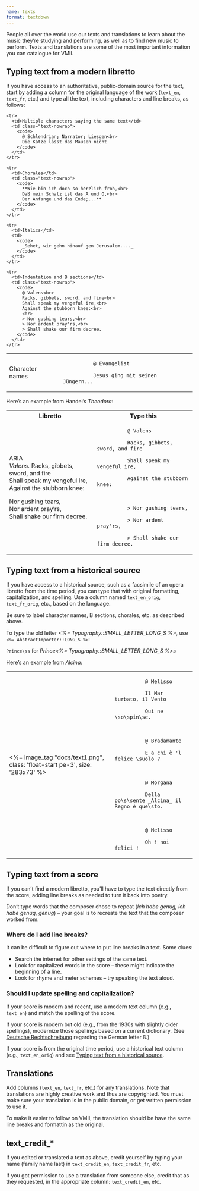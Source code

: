 ```yaml
---
name: texts
format: textdown
---
```

<p>People all over the world use our texts and translations to learn about the music they’re studying and performing, as well as to find new music to perform. Texts and translations are some of the most important information you can catalogue for <span class="acronym">VMII</span>.</p>

<h2>Typing text from a modern libretto</h2>
<p>If you have access to an authoritative, public-domain source for the text, start by adding a column for the original language of the work (<code>text_en</code>, <code>text_fr</code>, etc.) and type all the text, including characters and line breaks, as follows:</p>

<div class="side-scroll">
  <table class="table table-simple">
    <tr>
      <td>Character names</td>
      <td class="text-nowrap">
        <code>
          @ Evangelist<br>
          Jesus ging mit seinen Jüngern...
        </code>
      </td>
    </tr>

    <tr>
      <td>Multiple characters saying the same text</td>
      <td class="text-nowrap">
        <code>
          @ Schlendrian; Narrator; Liesgen<br>
          Die Katze lässt das Mausen nicht
        </code>
      </td>
    </tr>

    <tr>
      <td>Chorales</td>
      <td class="text-nowrap">
        <code>
          **Wie bin ich doch so herzlich froh,<br>
          Daß mein Schatz ist das A und O,<br>
          Der Anfange und das Ende;...**
        </code>
      </td>
    </tr>

    <tr>
      <td>Italics</td>
      <td>
        <code>
          _Sehet, wir gehn hinauf gen Jerusalem...._
        </code>
      </td>
    </tr>

    <tr>
      <td>Indentation and B sections</td>
      <td class="text-nowrap">
        <code>
          @ Valens<br>
          Racks, gibbets, sword, and fire<br>
          Shall speak my vengeful ire,<br>
          Against the stubborn knee:<br>
          <br>
          > Nor gushing tears,<br>
          > Nor ardent pray'rs,<br>
          > Shall shake our firm decree.
        </code>
      </td>
    </tr>
  </table>
</div>

<p>Here’s an example from Handel’s <em>Theodora</em>:</p>

<div class="side-scroll">
  <table class="table table-simple">
    <tr>
      <th>Libretto</th>
      <th>Type this</th>
    </tr>
    <tr>
      <td class="text-nowrap">
        <p>ARIA<br>
        <em>Valens.</em>
          Racks, gibbets, sword, and fire<br>
          Shall speak my vengeful ire,<br>
          Against the stubborn knee:</p>
        <p>Nor gushing tears,<br>
          Nor ardent pray’rs,<br>
          Shall shake our firm decree.</p>
      </td>
      <td class="text-nowrap">
        <code>
          @ Valens<br>
          Racks, gibbets, sword, and fire<br>
          Shall speak my vengeful ire,<br>
          Against the stubborn knee:<br>
          <br>
          > Nor gushing tears,<br>
          > Nor ardent pray'rs,<br>
          > Shall shake our firm decree.
        </code>
      </td>
    </tr>
  </table>
</div>


<h2 id="typing_text_from_a_historical_source">Typing text from a historical source</h2>

<p>If you have access to a historical source, such as a facsimile of an opera libretto from the time period, you can type that with original formatting, capitalization, and spelling. Use a column named <code>text_en_orig</code>, <code>text_fr_orig</code>, etc., based on the language.</p>

<p>Be sure to label character names, B sections, chorales, etc. as described above.</p>

<p>To type the old letter <em><%= Typography::SMALL_LETTER_LONG_S %></em>, use <code><%= AbstractImporter::LONG_S %></code>:</p>
<p class="values">
  <code>Prince\ss</code> for <em>Prince<%= Typography::SMALL_LETTER_LONG_S %>s</em>
</p>

<p>Here’s an example from <em>Alcina</em>:</p>

<div class="side-scroll">
  <table class="table table-simple">
     <tr>
       <td>
         <%= image_tag "docs/text1.png", class: 'float-start pe-3', size: '283x73' %>
       </td>
       <td class="text-nowrap">
        <code>
          @ Melisso<br>
          Il Mar turbato, il Vento<br>
          Qui ne \so\spin\se.<br>
          <br>
          @ Bradamante<br>
          E a chi è 'l felice \suolo&nbsp;?<br>
          <br>
          @ Morgana<br>
          Della po\s\sente _Alcina_ il Regno è que\sto.<br>
          <br>
          @ Melisso<br>
          Oh ! noi felici !
        </code>
       </td>
     </tr>
  </table>
</div>

<h2>Typing text from a score</h2>
<p>If you can’t find a modern libretto, you’ll have to type the text directly from the score, adding line breaks as needed to turn it back into poetry.</p>
<p>Don’t type words that the composer chose to repeat (<em>Ich habe genug, ich habe genug, genug</em>) – your goal is to recreate the text that the composer worked from.</p>

<div class="faq">
  <h3>Where do I add line breaks?</h3>
  <p>It can be difficult to figure out where to put line breaks in a text. Some clues:</p>
  <ul>
    <li>Search the internet for other settings of the same text.</li>
    <li>Look for capitalized words in the score – these might indicate the beginning of a line.</li>
    <li>Look for rhyme and meter schemes – try speaking the text aloud.</li>
  </ul>

  <h3>Should I update spelling and capitalization?</h3>
  <p>If your score is modern and recent, use a modern text column (e.g., <code>text_en</code>) and match the spelling of the score.</p>
  <p>If your score is modern but old (e.g., from the 1930s with slightly older spellings), modernize those spellings based on a current dictionary. (See <a href="https://grammis.ids-mannheim.de/rechtschreibung/6180">Deutsche Rechtschreibung</a> regarding the German letter ß.)</p>
  <p>If your score is from the original time period, use a historical text column (e.g., <code>text_en_orig</code>) and see <a href="#typing_text_from_a_historical_source">Typing text from a historical source</a>.</p>
</div>



## Translations

<p>Add columns (<code>text_en</code>, <code>text_fr</code>, etc.) for any translations. Note that translations are highly creative work and thus are copyrighted. You must make sure your translation is in the public domain, or get written permission to use it.</p>

<p>To make it easier to follow on <span class="acronym">VMII</span>, the translation should be have the same line breaks and formattin as the original.</p>

## text_credit_*

If you edited or translated a text as above, credit yourself by typing your name (family name last) in `text_credit_en`, `text_credit_fr`, etc.

If you got permission to use a translation from someone else, credit that as they requested, in the appropriate column: `text_credit_en`, etc.